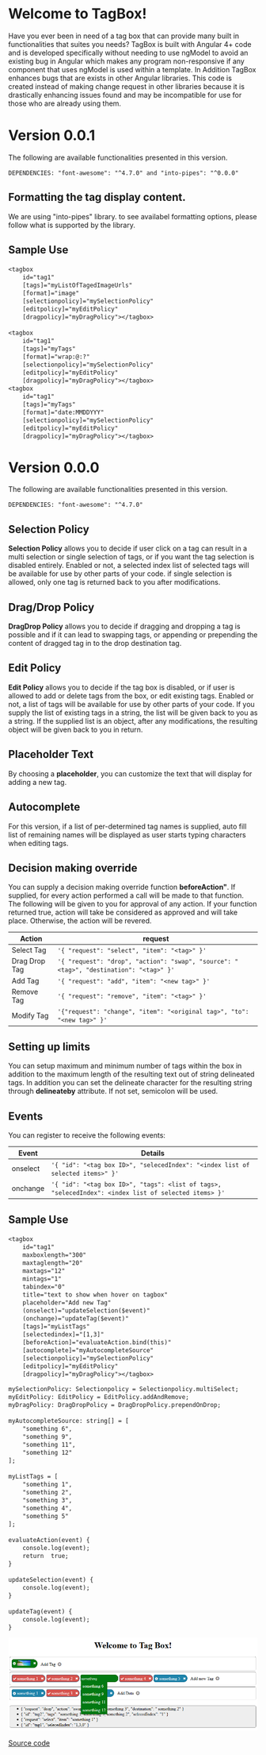 # Welcome to TagBox!

Have you ever been in need of a tag box that can provide many built in functionalities that suites you needs? TagBox is built with Angular 4+ code and is developed specifically without needing to use ngModel to avoid an existing bug in Angular which makes any program non-responsive if any component that uses ngModel is used within a template.  In Addition TagBox enhances bugs that are exists in other Angular libraries.  This code is created instead of making change request in other libraries because it is drastically enhancing issues found and may be incompatible for use for those who are already using them.


# Version 0.0.1

The following are available functionalities presented in this version. 

```
DEPENDENCIES: "font-awesome": "^4.7.0" and "into-pipes": "^0.0.0"
```

## Formatting the tag display content.

We are using "into-pipes" library. to see availabel formatting options, please follow what is supported by the library.

## Sample Use

```
<tagbox
	id="tag1"
	[tags]="myListOfTagedImageUrls"
	[format]="image"
	[selectionpolicy]="mySelectionPolicy"
	[editpolicy]="myEditPolicy"
	[dragpolicy]="myDragPolicy"></tagbox>

<tagbox
	id="tag1"
	[tags]="myTags"
	[format]="wrap:@:?"
	[selectionpolicy]="mySelectionPolicy"
	[editpolicy]="myEditPolicy"
	[dragpolicy]="myDragPolicy"></tagbox>
<tagbox
	id="tag1"
	[tags]="myTags"
	[format]="date:MMDDYYY"
	[selectionpolicy]="mySelectionPolicy"
	[editpolicy]="myEditPolicy"
	[dragpolicy]="myDragPolicy"></tagbox>
```

# Version 0.0.0

The following are available functionalities presented in this version. 

```
DEPENDENCIES: "font-awesome": "^4.7.0"
```

## Selection Policy

**Selection Policy** allows you to decide if user click on a tag can result in a multi selection or single selection of tags, or if you want the tag selection is disabled entirely. Enabled or not, a selected index list of selected tags will be available for use by other parts of your code. if single selection is allowed, only one tag is returned back to you after modifications.

## Drag/Drop Policy

**DragDrop Policy** allows you to decide if dragging and dropping a tag is possible and if it can lead to swapping tags, or appending or prepending the content of dragged tag in to the drop destination tag.

## Edit Policy

**Edit Policy** allows you to decide if the tag box is disabled, or if user is allowed to add or delete tags from the box, or edit existing tags. Enabled or not, a list of tags will be available for use by other parts of your code.  If you supply the list of existing tags in a string, the list will be given back to you as a string. If the supplied list is an object, after any modifications, the resulting object will be given back to you in return.

## Placeholder Text

By choosing a **placeholder**, you can customize the text that will display for adding a new tag.

## Autocomplete

For this version, if a list of per-determined tag names is supplied, auto fill list of remaining names will be displayed as user starts typing characters when editing tags.

## Decision making override

You can supply a decision making override function **beforeAction"**. If supplied, for every action performed a call will be made to that function.
The following will be given to you for approval of any action. If your function returned true, action will take be considered as approved and will take place. Otherwise, the action will be revered.

| Action               |request                                                   |
|----------------|-------------------------------------------------------------|
|Select Tag|`'{ "request": "select", "item": "<tag>" }'`                        |
|Drag Drop Tag|`'{ "request": "drop", "action": "swap", "source": "<tag>", "destination": "<tag>" }'`                        |
|Add Tag|`'{ "request": "add", "item": "<new tag>" }'`                        |
|Remove Tag          |`'{ "request": "remove", "item": "<tag>" }'`                        |
|Modify Tag          |`'{"request": "change", "item": "<original tag>", "to": "<new tag>" }'`|

## Setting up limits
You can setup maximum and minimum number of tags within the box in addition to the maximum length of the resulting text out of string delineated tags.  In addition you can set the delineate character for the resulting string through **delineateby** attribute.  If not set, semicolon will be used.

## Events
You can register to receive the following events:

| Event               |Details                                                   |
|----------------|-------------------------------------------------------------|
|onselect|`'{ "id": "<tag box ID>", "selecedIndex": "<index list of selected items>" }'`                        |
|onchange          |`'{ "id": "<tag box ID>", "tags": <list of tags>, "selecedIndex": <index list of selected items> }'`|

## Sample Use

```
<tagbox
	id="tag1"
	maxboxlength="300"
	maxtaglength="20"
	maxtags="12"
	mintags="1"
	tabindex="0"
	title="text to show when hover on tagbox"
	placeholder="Add new Tag"
	(onselect)="updateSelection($event)"
	(onchange)="updateTag($event)"
	[tags]="myListTags"
	[selectedindex]="[1,3]"
	[beforeAction]="evaluateAction.bind(this)"
	[autocomplete]="myAutocompleteSource"
	[selectionpolicy]="mySelectionPolicy"
	[editpolicy]="myEditPolicy"
	[dragpolicy]="myDragPolicy"></tagbox>
```
```
mySelectionPolicy: Selectionpolicy = Selectionpolicy.multiSelect;
myEditPolicy: EditPolicy = EditPolicy.addAndRemove;
myDragPolicy: DragDropPolicy = DragDropPolicy.prependOnDrop;

myAutocompleteSource: string[] = [
	"something 6",
	"something 9",
	"something 11",
	"something 12"
];

myListTags = [
	"something 1",
	"something 2",
	"something 3",
	"something 4",
	"something 5"
];

evaluateAction(event) {
	console.log(event);
	return  true;
}

updateSelection(event) {
	console.log(event);
}

updateTag(event) {
	console.log(event);
}
```

![alt text](https://raw.githubusercontent.com/msalehisedeh/tagbox/master/sample.png  "What you would see when a tagbox is used")

[Source code](https://github.com/msalehisedeh/tagbox)


